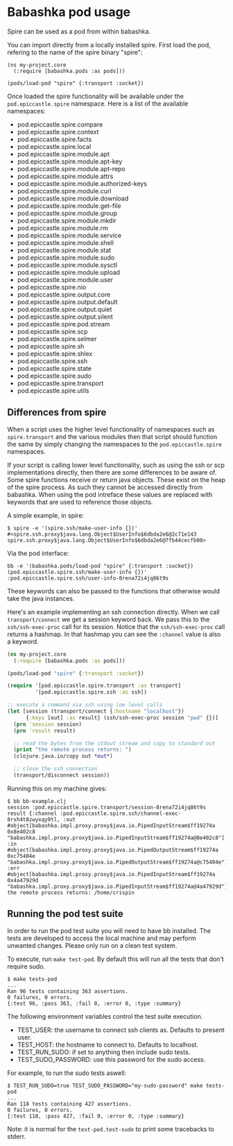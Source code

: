 # Babashka pod usage

Spire can be used as a pod from within babashka.

You can import directly from a locally installed spire. First load the pod, refering to the name of the spire binary "spire":

```
(ns my-project.core
  (:require [babashka.pods :as pods]))

(pods/load-pod "spire" {:transport :socket})
```

Once loaded the spire functionality will be available under the `pod.epiccastle.spire` namespace. Here is a list of the available namespaces:

 - pod.epiccastle.spire.compare
 - pod.epiccastle.spire.context
 - pod.epiccastle.spire.facts
 - pod.epiccastle.spire.local
 - pod.epiccastle.spire.module.apt
 - pod.epiccastle.spire.module.apt-key
 - pod.epiccastle.spire.module.apt-repo
 - pod.epiccastle.spire.module.attrs
 - pod.epiccastle.spire.module.authorized-keys
 - pod.epiccastle.spire.module.curl
 - pod.epiccastle.spire.module.download
 - pod.epiccastle.spire.module.get-file
 - pod.epiccastle.spire.module.group
 - pod.epiccastle.spire.module.mkdir
 - pod.epiccastle.spire.module.rm
 - pod.epiccastle.spire.module.service
 - pod.epiccastle.spire.module.shell
 - pod.epiccastle.spire.module.stat
 - pod.epiccastle.spire.module.sudo
 - pod.epiccastle.spire.module.sysctl
 - pod.epiccastle.spire.module.upload
 - pod.epiccastle.spire.module.user
 - pod.epiccastle.spire.nio
 - pod.epiccastle.spire.output.core
 - pod.epiccastle.spire.output.default
 - pod.epiccastle.spire.output.quiet
 - pod.epiccastle.spire.output.silent
 - pod.epiccastle.spire.pod.stream
 - pod.epiccastle.spire.scp
 - pod.epiccastle.spire.selmer
 - pod.epiccastle.spire.sh
 - pod.epiccastle.spire.shlex
 - pod.epiccastle.spire.ssh
 - pod.epiccastle.spire.state
 - pod.epiccastle.spire.sudo
 - pod.epiccastle.spire.transport
 - pod.epiccastle.spire.utils

## Differences from spire

When a script uses the higher level functionality of namespaces such as `spire.transport` and the various modules then that script should function the same by simply changing the namespaces to the `pod.epiccastle.spire` namespaces.

If your script is calling lower level functionality, such as using the ssh or scp implementations directly, then there are some differences to be aware of. Some spire functions receive or return java objects. These exist on the heap of the spire process. As such they cannot be accessed directly from babashka. When using the pod intreface these values are replaced with keywords that are used to reference those objects.

A simple example, in spire:

```
$ spire -e '(spire.ssh/make-user-info {})'
#<spire.ssh.proxy$java.lang.Object$UserInfo$6dbda2e6@2c71e143 spire.ssh.proxy$java.lang.Object$UserInfo$6dbda2e6@7fb44cecfb00>
```

Via the pod interface:

```
bb -e '(babashka.pods/load-pod "spire" {:transport :socket}) (pod.epiccastle.spire.ssh/make-user-info {})'
:pod.epiccastle.spire.ssh/user-info-8rena72i4jq86t9s
```

These keywords can also be passed to the functions that otherwise would take the java instances.

Here's an example implementing an ssh connection directly. When we call `transport/connect` we get a session keyword back. We pass this to the `ssh/ssh-exec-proc` call for its session. Notice that the `ssh/ssh-exec-proc` call returns a hashmap. In that hashmap you can see the `:channel` value is also a keyword.

```clojure
(ns my-project.core
  (:require [babashka.pods :as pods]))

(pods/load-pod "spire" {:transport :socket})

(require '[pod.epiccastle.spire.transport :as transport]
         '[pod.epiccastle.spire.ssh :as ssh])

;; execute a command via ssh using low level calls
(let [session (transport/connect {:hostname "localhost"})
      {:keys [out] :as result} (ssh/ssh-exec-proc session "pwd" {})]
  (prn 'session session)
  (prn 'result result)

  ;; read the bytes from the stdout stream and copy to standard out
  (print "the remote process returns: ")
  (clojure.java.io/copy out *out*)

  ;; close the ssh connection
  (transport/disconnect session))
```

Running this on my machine gives:

```
$ bb bb-example.clj
session :pod.epiccastle.spire.transport/session-8rena72i4jq86t9s
result {:channel :pod.epiccastle.spire.ssh/channel-exec-8rxh4t8zwyxqy9tl, :out #object[babashka.impl.proxy.proxy$java.io.PipedInputStream$ff19274a 0x8e402c8 "babashka.impl.proxy.proxy$java.io.PipedInputStream$ff19274a@8e402c8"], :in #object[babashka.impl.proxy.proxy$java.io.PipedOutputStream$ff19274a 0xc75404e "babashka.impl.proxy.proxy$java.io.PipedOutputStream$ff19274a@c75404e"], :err #object[babashka.impl.proxy.proxy$java.io.PipedInputStream$ff19274a 0x4a47929d "babashka.impl.proxy.proxy$java.io.PipedInputStream$ff19274a@4a47929d"]}
the remote process returns: /home/crispin
```

## Running the pod test suite

In order to run the pod test suite you will need to have bb installed. The tests are developed to access the local machine and may perform unwanted changes. Please only run on a clean test system.

To execute, run `make test-pod`. By default this will run all the tests that don't require sudo.

```
$ make tests-pod
...
Ran 96 tests containing 363 assertions.
0 failures, 0 errors.
{:test 96, :pass 363, :fail 0, :error 0, :type :summary}
```

The following environment variables control the test suite execution.

 - TEST_USER: the username to connect ssh clients as. Defaults to present user.
 - TEST_HOST: the hostname to connect to. Defaults to localhost.
 - TEST_RUN_SUDO: if set to anything then include sudo tests.
 - TEST_SUDO_PASSWORD: use this password for the sudo access.

For example, to run the sudo tests aswell:

```
$ TEST_RUN_SUDO=true TEST_SUDO_PASSWORD="my-sudo-password" make tests-pod
...
Ran 118 tests containing 427 assertions.
0 failures, 0 errors.
{:test 118, :pass 427, :fail 0, :error 0, :type :summary}
```

Note: it is normal for the `test-pod.test-sudo` to print some tracebacks to stderr.
